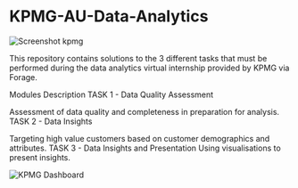 # KPMG-AU-Data-Analytics
![Screenshot kpmg](https://user-images.githubusercontent.com/82594129/227704987-993121a6-b12e-4880-bbd0-1f0499cedf5f.png)

This repository contains solutions to the 3 different tasks that must be performed during the data analytics virtual internship provided by KPMG via Forage.

Modules Description
 TASK 1 - Data Quality Assessment

Assessment of data quality and completeness in preparation for analysis. 
 TASK 2 - Data Insights

Targeting high value customers based on customer demographics and attributes. 
 TASK 3 - Data Insights and Presentation
 Using visualisations to present insights.
 
 ![KPMG Dashboard](https://user-images.githubusercontent.com/82594129/227605834-1e6c5f26-f8b0-469b-97a3-c1c3f1107569.png)
